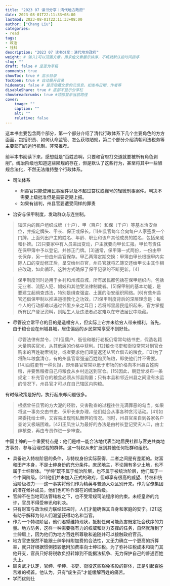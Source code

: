 ```yaml
---
title: "2023 07 读书分享：清代地方政府"
date: 2023-08-01T22:11:33+08:00
lastmod: 2023-08-01T22:11:33+08:00
author: ["Chang Liu"]
categories: 
- read
tags: 
- 政治
- 社科
description: "2023 07 读书分享：清代地方政府"
weight: # 输入1可以顶置文章，用来给文章展示排序，不填就默认按时间排序
slug: ""
draft: false # 是否为草稿
comments: true
showToc: true # 显示目录
TocOpen: true # 自动展开目录
hidemeta: false # 是否隐藏文章的元信息，如发布日期、作者等
disableShare: true # 底部不显示分享栏
showbreadcrumbs: true #顶部显示当前路径
cover:
    image: ""
    caption: ""
    alt: ""
    relative: false
---
```


这本书主要包含两个部分，第一个部分介绍了清代行政体系下几个主要角色的方方面面，包括职责、如何认命监管、怎么获取陋规，第二个部分介绍清朝司法税务等主要部门的运行机制。非常推荐。

前半本书阅读下来，感想就是“百姓苦啊，只要和官府打交道就要被所有角色剥削”。统治阶级也知道这些陋规的存在，但是默认了这些行为，甚至将其中一些陋规合法化，不然无法维持整个行政体系。


- 司法体系
	- 州县官只能使用民事案件以及不超过笞杖或枷号的轻微刑事案件。判决不需要上级批准但是需要定期上报。
    - 如果有错判，州县官要遭受同样的罪责

- 治安与保甲制度，发动群众与连坐制。
	
> 辖区内的民户组织成牌（十户）、甲（百户）和保（千户）等基本治安单位，并指定牌头、甲长、保正或保长。[1]州县官每年会向每户人家签发一个门牌，上面列出户主的姓名、年龄、职业和该户其他成员的姓名，包括亲戚和仆婢。[2]只要家中有人员进出变动，户主就要向甲长汇报。甲长有责任在保甲簿中予以登记，并修正门牌。[3]通常，保甲簿一式两份，一份由甲长保存，另一份由州县官保存。甲乙两簿定期交换：甲簿由甲长根据甲内实际人口的变动修正后，呈交给州县官，州县官就将乙簿交还给甲长由其作相应改动，如此循环。这种方式确保了保甲记录的不断更新。[4]  
	  	    
> 保甲制度同时适用于乡村和州城县城，所有居民都包括在保甲组织内，包括无业者、流配人犯、娼妓和其他受法律制裁者。[5]保甲制的基本功能，是要建立起缉查违法，特别是缉查强盗、土匪的治安组织网络。[6]有些州县官还借保甲制以推进道德教化之功效。[7]保甲制度背后的深层理念是：每个人的行动都难以逃过邻里乡亲之耳目；若将邻里居民组织起来，官方掌握所有民户登记资料，则陌生人及违法者必定难以在守法居民中隐藏。  

- 尽管设立常平仓的目的是造福穷人，但实际上它并未给穷人带来福利。首先，由于粮仓设在州城县城，居住偏远的乡民常常享受不到好处。

> 尽管法律有禁令，[11]但儒户、衙役和粮行老板仍常常勾结书吏，假造名籍大量购买官米，从其低廉的价格中获利。[12]粮仓书吏和衙役常常对到官仓购米的百姓勒索钱财，或者要求他们超量返还从官仓借去的粮食。[13]为了将陈年粮食清仓，有的州县官常强迫百姓购买陈粮，即使他们并不需要。[14]百姓更有一种负担，即州县官常常以低于市场的价格向本州县百姓购粮，并要售粮者自己将粮食从乡村运送到官仓。[15]因此，朝廷曾发布一条规定：补充官仓的粮食必须从邻县购置；只有本县和邻近州县之间没有水运的情况下，州县官才可以在自己辖区内购粮。  

有时候政策是好的，执行起来却问题很多。

> 根据曾任县官的方大湜的经验，灾害勘查的过程往往充满罪恶的勾当。如果将这一事务交由书吏、保甲长来办理，他们就会从事各种贪污活动。[41]如果委托给士绅，又容易出现徇私舞弊的情况。同时，州县官亲自到各家各户查访又极端困难。[42]王凤生认为最好的办法是由村长登记受灾人口，由士绅核查，再由专员作进一步审查。  

中国士绅的一个重要特点是：他们是唯一能合法地代表当地居民社群与官吏共商地方事务、参与治理过程的群体。这一特权从未扩展到其他任何社群和组织。

- 具备进入特权阶层的条件，与特权身份实际获得，二者之间是有差距的。财富和田产本身，不是士绅身份的充分条件。庶民地主，不论拥有多少土地，也不属于士绅群体。“学绅”既不属于统治阶层，也不属于被统治阶层，他们属于一个中间阶级。[21]他们并未加入正式的政府，但却享有很高的威望、特权和统治阶级权力——这一事实将他们作为精英与普通大众区别开来。作为官僚集团的潜在候补成员，他们也可称作潜在的统治阶级。
- 官绅不在当地司法管辖权之下，也不受常规司法程序的约束。未经皇帝的允许，官员不得受审讯和判决。
- 只有财富与政治权力联结起来时，人们才能确保其自身和家庭的安宁。[21]这有助于解释为何人们渴望获得功名和当官。
- 作为一个特权阶层，他们渴望维持现状，抵制任何可能危害既定社会秩序的力量。地方防务，这样一种需要强有力的权威和财力支撑的任务，自然就落到了士绅肩上，因为他们为地方百姓所尊敬和追随并可以接触政府官员。
- 地方官吏既然不能跟士绅争辩附加费的合法性，又无力确立一个更高的折算率，就只好根据惯例按较低附加费率向士绅征税。为了弥补征税成本和衙门其他开支，官员只好将税收负担转嫁到不能据法抗争、无力保护自己的普通百姓头上。
- 顾炎武才认定，官绅、学绅、书吏、衙役这些豁免徭役的群体，正是引起百姓苦难的祸首。他认为，只有“废生员”才能缓解百姓的痛苦。
- 学而优则仕
